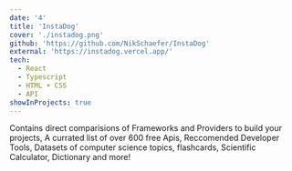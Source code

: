 ```yaml
---
date: '4'
title: 'InstaDog'
cover: './instadog.png'
github: 'https://github.com/NikSchaefer/InstaDog'
external: 'https://instadog.vercel.app/'
tech:
  - React
  - Typescript
  - HTML + CSS
  - API
showInProjects: true
---
```


Contains direct comparisions of Frameworks and Providers to build your projects, A currated list of over 600 free Apis, Reccomended Developer Tools, Datasets of computer science topics, flashcards, Scientific Calculator, Dictionary and more!
